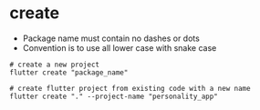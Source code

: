 # create

- Package name must contain no dashes or dots
- Convention is to use all lower case with snake case

```shell
# create a new project
flutter create "package_name"

# create flutter project from existing code with a new name
flutter create "." --project-name "personality_app"
```
